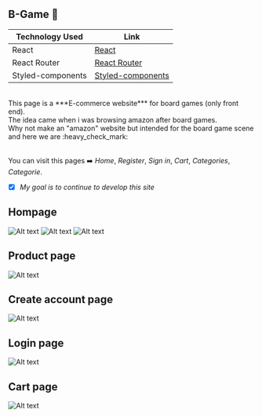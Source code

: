 ## B-Game  :game_die:

Technology Used  | Link
------------- | -------------
React  | [React](https://reactjs.org/)
React Router  | [React Router](https://reactrouter.com/)
Styled-components  | [Styled-components](https://styled-components.com/docs/api)

<br>
This page is a ***E-commerce website*** for board games (only front end). <br>
The idea came when i was browsing amazon after board games. <br>
Why not make an "amazon" website but intended for the board game scene and here we are :heavy_check_mark: 

<br>You can visit this pages :arrow_right: *Home*, *Register*, *Sign in*, *Cart*, *Categories*, *Categorie*.


- [x] *My goal is to continue to develop this site*

## Hompage ##
![Alt text]()
![Alt text]()
![Alt text]()

## Product page ##
![Alt text]()

## Create account page ##
![Alt text]()

## Login page ##
![Alt text]()

## Cart page ##
![Alt text]()
